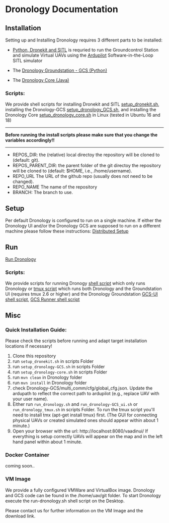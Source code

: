 # Dronology Documentation


## Installation

Setting up and Installing Dronology requires 3 different parts to be installed: 

* [Python, Dronekit and SITL](https://github.com/SAREC-Lab/Dronology-documentation/blob/master/install/install-dronekitsitl.md)
is requried to run the Groundcontrol Station and simulate Virtual UAVs using the [Ardupilot](http://ardupilot.org/dev/docs/sitl-simulator-software-in-the-loop.html) Software-in-the-Loop SITL simulator

* The [Dronology Groundstation - GCS (Python)](https://github.com/SAREC-Lab/Dronology-documentation/blob/master/install/install-gcs.md)

* The [Dronology Core (Java)](https://github.com/SAREC-Lab/Dronology-documentation/blob/master/install/install-dronology.md)


### Scripts: 

We provide shell scripts for installing Dronekit and SITL [setup_dronekit.sh](https://github.com/SAREC-Lab/Dronology-documentation/blob/master/scripts/setup_dronekit.sh), installing the 
Dronology-GCS [setup_dronology_GCS.sh](https://github.com/SAREC-Lab/Dronology-documentation/blob/master/scripts/setup_dronology-GCS.sh), and installing the
Dronology Core [setup_dronology_core.sh](https://github.com/SAREC-Lab/Dronology-documentation/blob/master/scripts/setup_dronology-core.sh) in Linux (tested in Ubuntu 16 and 18)

___
**Before running the install scripts please make sure that you change the variables accordingly!!**
___

* REPOS_DIR: the (relative) local directoy the repository will be cloned to (default: git).
* REPOS_PARENT_DIR: the parent folder of the git directoy the repository will be cloned to (default: $HOME, i.e., /home/username).
* REPO_URL The URL of the github repo (usually does not need to be changed).
* REPO_NAME The name of the repository
* BRANCH: The branch to use.


## Setup
Per default Dronology is configured to run on a single machine. If either the Dronology UI and/or the Dronology GCS are supposed to run on a different machine please follow these instructions: [Distributed Setup](https://github.com/SAREC-Lab/Dronology-documentation/blob/master/install/install-distributed.md)


## Run

[Run Dronology](https://github.com/SAREC-Lab/Dronology-documentation/blob/master/run/dronology.md)


### Scripts: 

We provide scripts for running Dronogy [shell script](https://github.com/SAREC-Lab/Dronology-documentation/blob/master/scripts/run_dronology.sh) which only runs Dronology or [tmux script](https://github.com/SAREC-Lab/Dronology-documentation/blob/master/scripts/run_dronology_tmux.sh)  which runs both Dronology and the Groundstation UI  (requires tmux 2.6 or higher) and the 
Dronology Groundstation [GCS-UI shell script](scripts/run_dronology-GCS_ui.sh), [GCS Runner shell script](http://)




## Misc

### Quick Installation Guide:

Please check the scripts before running and adapt target installation locations if necessary!

1. Clone this repository
1. run ```setup_dronekit.sh``` in scripts Folder
1. run ```setup_dronology-GCS.sh``` in scripts Folder
1. run ```setup_dronology-core.sh``` in scripts Folder
1. run ```mvn clean```  in Dronology folder
1. run ```mvn install``` in Dronology folder
1. check Dronology-GCS/multi_comm/cfg/global_cfg.json.  Update the ardupath to reflect the correct path to ardupilot (e.g., replace UAV with your user name).
1. Either run ```run_dronology.sh``` and ```run_dronology-GCS_ui.sh``` 
or ```run_dronology_tmux.sh``` in scripts Folder.  To run the tmux script you'll need to install tmx (apt-get install tmux) first.
(The GUI for connecting physical UAVs or created simulated ones should appear within about 1 minute.)
1. Open your browser with the url: http://localhost:8080/vaadinui/
If everything is setup correctly UAVs will appear on the map and in the left hand panel within about 1 minute.




### Docker Container
coming soon..

### VM Image

We provide a fully configured VMWare and VirtualBox image.
Dronology and GCS code can be found in the /home/uav/git folder.
To start Dronology execute the run-dronology.sh shell script on the Desktop.

Please contact us for further information on the VM Image and the download link.





